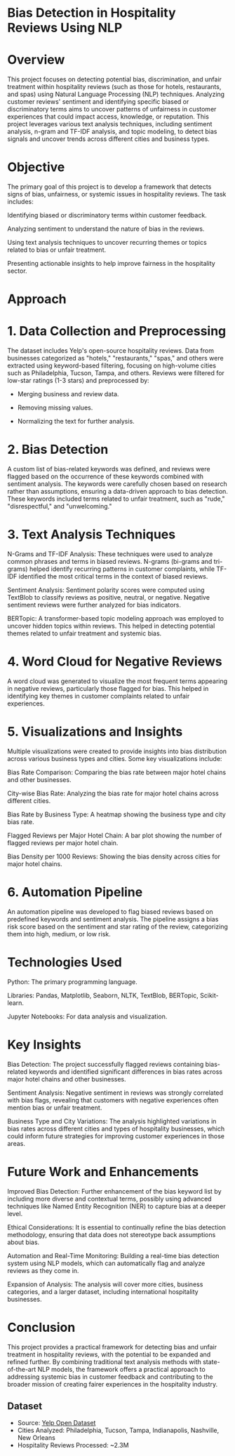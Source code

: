 # Bias Detection in Hospitality Reviews Using NLP

# Overview
This project focuses on detecting potential bias, discrimination, and unfair treatment within hospitality reviews (such as those for hotels, restaurants, and spas) using Natural Language Processing (NLP) techniques. Analyzing customer reviews' sentiment and identifying specific biased or discriminatory terms aims to uncover patterns of unfairness in customer experiences that could impact access, knowledge, or reputation. This project leverages various text analysis techniques, including sentiment analysis, n-gram and TF-IDF analysis, and topic modeling, to detect bias signals and uncover trends across different cities and business types.

# Objective
The primary goal of this project is to develop a framework that detects signs of bias, unfairness, or systemic issues in hospitality reviews. The task includes:

Identifying biased or discriminatory terms within customer feedback.

Analyzing sentiment to understand the nature of bias in the reviews.

Using text analysis techniques to uncover recurring themes or topics related to bias or unfair treatment.

Presenting actionable insights to help improve fairness in the hospitality sector.

# Approach
# 1. Data Collection and Preprocessing
The dataset includes Yelp's open-source hospitality reviews. Data from businesses categorized as "hotels," "restaurants," "spas," and others were extracted using keyword-based filtering, focusing on high-volume cities such as Philadelphia, Tucson, Tampa, and others. Reviews were filtered for low-star ratings (1-3 stars) and preprocessed by:

- Merging business and review data.

- Removing missing values.

- Normalizing the text for further analysis.

# 2. Bias Detection
A custom list of bias-related keywords was defined, and reviews were flagged based on the occurrence of these keywords combined with sentiment analysis. The keywords were carefully chosen based on research rather than assumptions, ensuring a data-driven approach to bias detection. These keywords included terms related to unfair treatment, such as "rude," "disrespectful," and "unwelcoming."

# 3. Text Analysis Techniques
N-Grams and TF-IDF Analysis: These techniques were used to analyze common phrases and terms in biased reviews. N-grams (bi-grams and tri-grams) helped identify recurring patterns in customer complaints, while TF-IDF identified the most critical terms in the context of biased reviews.

Sentiment Analysis: Sentiment polarity scores were computed using TextBlob to classify reviews as positive, neutral, or negative. Negative sentiment reviews were further analyzed for bias indicators.

BERTopic: A transformer-based topic modeling approach was employed to uncover hidden topics within reviews. This helped in detecting potential themes related to unfair treatment and systemic bias.

# 4. Word Cloud for Negative Reviews
A word cloud was generated to visualize the most frequent terms appearing in negative reviews, particularly those flagged for bias. This helped in identifying key themes in customer complaints related to unfair experiences.

# 5. Visualizations and Insights
Multiple visualizations were created to provide insights into bias distribution across various business types and cities. Some key visualizations include:

Bias Rate Comparison: Comparing the bias rate between major hotel chains and other businesses.

City-wise Bias Rate: Analyzing the bias rate for major hotel chains across different cities.

Bias Rate by Business Type: A heatmap showing the business type and city bias rate.

Flagged Reviews per Major Hotel Chain: A bar plot showing the number of flagged reviews per major hotel chain.

Bias Density per 1000 Reviews: Showing the bias density across cities for major hotel chains.

# 6. Automation Pipeline
An automation pipeline was developed to flag biased reviews based on predefined keywords and sentiment analysis. The pipeline assigns a bias risk score based on the sentiment and star rating of the review, categorizing them into high, medium, or low risk.

# Technologies Used
Python: The primary programming language.

Libraries: Pandas, Matplotlib, Seaborn, NLTK, TextBlob, BERTopic, Scikit-learn.

Jupyter Notebooks: For data analysis and visualization.

# Key Insights
Bias Detection: The project successfully flagged reviews containing bias-related keywords and identified significant differences in bias rates across major hotel chains and other businesses.

Sentiment Analysis: Negative sentiment in reviews was strongly correlated with bias flags, revealing that customers with negative experiences often mention bias or unfair treatment.

Business Type and City Variations: The analysis highlighted variations in bias rates across different cities and types of hospitality businesses, which could inform future strategies for improving customer experiences in those areas.

# Future Work and Enhancements
Improved Bias Detection: Further enhancement of the bias keyword list by including more diverse and contextual terms, possibly using advanced techniques like Named Entity Recognition (NER) to capture bias at a deeper level.

Ethical Considerations: It is essential to continually refine the bias detection methodology, ensuring that data does not stereotype back assumptions about bias.

Automation and Real-Time Monitoring: Building a real-time bias detection system using NLP models, which can automatically flag and analyze reviews as they come in.

Expansion of Analysis: The analysis will cover more cities, business categories, and a larger dataset, including international hospitality businesses.

# Conclusion
This project provides a practical framework for detecting bias and unfair treatment in hospitality reviews, with the potential to be expanded and refined further. By combining traditional text analysis methods with state-of-the-art NLP models, the framework offers a practical approach to addressing systemic bias in customer feedback and contributing to the broader mission of creating fairer experiences in the hospitality industry.

## Dataset

- Source: [Yelp Open Dataset](https://business.yelp.com/data/resources/open-dataset/)
- Cities Analyzed: Philadelphia, Tucson, Tampa, Indianapolis, Nashville, New Orleans
- Hospitality Reviews Processed: \~2.3M
